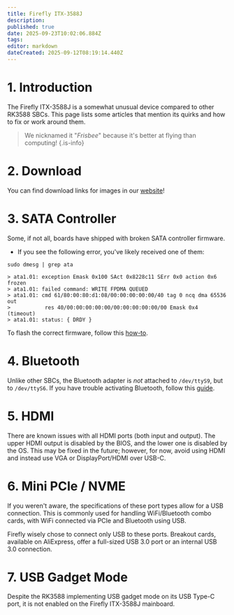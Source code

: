 ```yaml
---
title: Firefly ITX-3588J
description: 
published: true
date: 2025-09-23T10:02:06.884Z
tags: 
editor: markdown
dateCreated: 2025-09-12T08:19:14.440Z
---
```


# 1. Introduction
The Firefly ITX-3588J is a somewhat unusual device compared to other RK3588 SBCs. This page lists some articles that mention its quirks and how to fix or work around them.

> We nicknamed it "*Frisbee*" because it's better at flying than computing!
{.is-info}


# 2. Download
You can find download links for images in our [website](https://bredos.org/download.html)!

# 3. SATA Controller
Some, if not all, boards have shipped with broken SATA controller firmware. 
- If you see the following error, you've likely received one of them:
```
sudo dmesg | grep ata
```
```
> ata1.01: exception Emask 0x100 SAct 0x8228c11 SErr 0x0 action 0x6 frozen
> ata1.01: failed command: WRITE FPDMA QUEUED
> ata1.01: cmd 61/80:00:80:d1:08/00:00:00:00:00/40 tag 0 ncq dma 65536 out
>           res 40/00:00:00:00:00/00:00:00:00:00/00 Emask 0x4 (timeout)
> ata1.01: status: { DRDY }
```


To flash the correct firmware, follow this [how-to](/itx-3588j/sata-firmware-fix).

# 4. Bluetooth
Unlike other SBCs, the Bluetooth adapter is *not* attached to `/dev/ttyS9`, but to `/dev/ttyS6`. If you have trouble activating Bluetooth, follow this [guide](/itx-3588j/Bluetooth-Fix).

# 5. HDMI
There are known issues with all HDMI ports (both input and output). The upper HDMI output is disabled by the BIOS, and the lower one is disabled by the OS. This may be fixed in the future; however, for now, avoid using HDMI and instead use VGA or DisplayPort/HDMI over USB-C.

# 6. Mini PCIe / NVME
If you weren't aware, the specifications of these port types allow for a USB connection. This is commonly used for handling WiFi/Bluetooth combo cards, with WiFi connected via PCIe and Bluetooth using USB.

Firefly wisely chose to connect only USB to these ports. Breakout cards, available on AliExpress, offer a full-sized USB 3.0 port or an internal USB 3.0 connection.

# 7. USB Gadget Mode
Despite the RK3588 implementing USB gadget mode on its USB Type-C port, it is not enabled on the Firefly ITX-3588J mainboard.